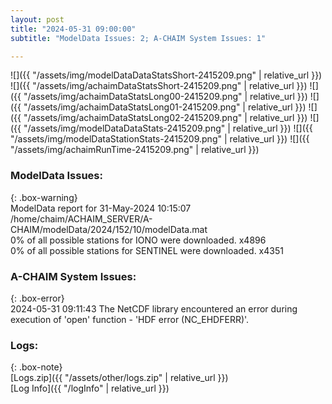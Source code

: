 ```yaml
---
layout: post
title: "2024-05-31 09:00:00"
subtitle: "ModelData Issues: 2; A-CHAIM System Issues: 1"

---
```


![]({{ "/assets/img/modelDataDataStatsShort-2415209.png" | relative_url }})
![]({{ "/assets/img/achaimDataStatsShort-2415209.png" | relative_url }})
![]({{ "/assets/img/achaimDataStatsLong00-2415209.png" | relative_url }})
![]({{ "/assets/img/achaimDataStatsLong01-2415209.png" | relative_url }})
![]({{ "/assets/img/achaimDataStatsLong02-2415209.png" | relative_url }})
![]({{ "/assets/img/modelDataDataStats-2415209.png" | relative_url }})
![]({{ "/assets/img/modelDataStationStats-2415209.png" | relative_url }})
![]({{ "/assets/img/achaimRunTime-2415209.png" | relative_url }})


### ModelData Issues:  
  
{: .box-warning}  
 ModelData report for 31-May-2024 10:15:07   
 /home/chaim/ACHAIM_SERVER/A-CHAIM/modelData/2024/152/10/modelData.mat   
 0% of all possible stations for IONO were downloaded. x4896   
 0% of all possible stations for SENTINEL were downloaded. x4351   
  
### A-CHAIM System Issues:  
  
{: .box-error}  
2024-05-31 09:11:43 The NetCDF library encountered an error during execution of 'open' function - 'HDF error (NC_EHDFERR)'.  

### Logs:  
  
{: .box-note}  
[Logs.zip]({{ "/assets/other/logs.zip" | relative_url }})  
[Log Info]({{ "/logInfo" | relative_url }})  
